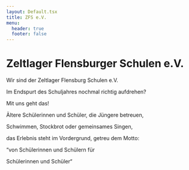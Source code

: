 ```yaml
---
layout: Default.tsx
title: ZFS e.V.
menu:
  header: true
  footer: false
---
```

# Zeltlager Flensburger Schulen e.V.

Wir sind der Zeltlager Flensburg Schulen e.V.

Im Endspurt des Schuljahres nochmal richtig aufdrehen?

Mit uns geht das!

Ältere Schülerinnen und Schüler, die Jüngere betreuen,

Schwimmen, Stockbrot  oder gemeinsames Singen,

das Erlebnis steht im Vordergrund, getreu dem Motto:

“von Schülerinnen und Schülern für

Schülerinnen und Schüler“